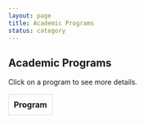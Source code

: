 ```yaml
---
layout: page
title: Academic Programs
status: category
---
```


## Academic Programs

Click on a program to see more details.

<table id="academicTable">
    <thead>
        <tr>
            <th>Program</th>
            <th class="hidden">Institution / Location</th>
            <th class="hidden">Department</th>
            <th class="hidden">Faculty</th>
            <th class="hidden">Courses</th>
            <th class="hidden">Link</th>
            <th class="hidden">Exhibitions</th>
        </tr>
    </thead>
    <tbody></tbody>
</table>

<script>
    document.addEventListener("DOMContentLoaded", function() {
        const tableBody = document.querySelector("#academicTable tbody");

        const data = [
            {
                "Program": "Masters in Historic Preservation",
                "Institution": "SAIC",
                "Department": "Department of Historic Preservation",
                "Faculty": "Richard Friedman; Nicholas Lowe",
                "Courses": "Preservation Law; Physical Documentation; Restoration Design Studio",
                "Link": "https://www.saic.edu/historic-preservation",
                "Exhibition": "https://www.saic.edu/historic-preservation/people/projects"
            },
            {
                "Program": "Master of Historic Preservation",
                "Institution": "University of Florida",
                "Department": "College of Design, Construction and Planning",
                "Faculty": "Cleary Larkin; Linda Stevenson",
                "Courses": "DCP 6710 History and Theory of Historic Preservation",
                "Link": "https://dcp.ufl.edu/historic-preservation/",
                "Exhibition": "https://dcp.ufl.edu/historic-preservation/projects"
            },
            {
                "Program": "Master of Science in Historic Preservation",
                "Institution": "University of Texas",
                "Department": "School of Architecture",
                "Faculty": "Tara Dudley; Juliana Felkner",
                "Courses": "American Architecture; National Register Documentation",
                "Link": "https://soa.utexas.edu/historic-preservation/certificates",
                "Exhibition": "https://soa.utexas.edu/historic-preservation/research"
            }
        ];

        data.forEach(row => {
            let tr = document.createElement("tr");

            // The first row, always visible
            tr.innerHTML = `<td class="main">${row["Program"]}</td>`;

            // Hidden rows, initially hidden
            Object.keys(row).forEach((key, index) => {
                if (index > 0) { // Skip the first column (Program)
                    let td = document.createElement("td");
                    td.classList.add("hidden");
                    if (row[key].startsWith("http")) {
                        td.innerHTML = `<a href="${row[key]}" target="_blank">Link</a>`;
                    } else {
                        td.innerText = row[key];
                    }
                    tr.appendChild(td);
                }
            });

            tr.addEventListener("click", function() {
                let cells = this.querySelectorAll("td.hidden");
                cells.forEach(cell => {
                    cell.classList.toggle("show");
                });
            });

            tableBody.appendChild(tr);
        });
    });
</script>

<style>
    table {
        width: 100%;
        border-collapse: collapse;
    }
    th, td {
        padding: 10px;
        border: 1px solid #ddd;
        text-align: left;
    }
    .hidden {
        display: none;  /* Initially hidden */
    }
    .show {
        display: table-cell !important; /* Ensures it overrides hidden */
    }
    tr:hover {
        background-color: #f1f1f1;
        cursor: pointer;
    }
</style>
